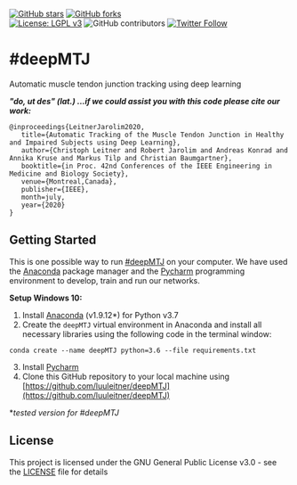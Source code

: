 [![GitHub stars](https://img.shields.io/github/stars/luuleitner/deepMTJ?label=Stars&style=social)](https://github.com/luuleitner/deepMTJ)
[![GitHub forks](https://img.shields.io/github/forks/luuleitner/deepMTJ?label=Fork&style=social)](https://github.com/luuleitner/deepMTJ)
<br>
[![License: LGPL v3](https://img.shields.io/badge/License-LGPL%20v3-blue.svg)](https://www.gnu.org/licenses/lgpl-3.0)
![GitHub contributors](https://img.shields.io/badge/Contributions-Welcome-brightgreen)
[![Twitter Follow](https://img.shields.io/twitter/follow/luuleitner?style=social)](https://twitter.com/luuleitner)

# #deepMTJ
Automatic muscle tendon junction tracking using deep learning

***"do, ut des" (lat.) ...if we could assist you with this code please cite our work:***

```
@inproceedings{LeitnerJarolim2020,
   title={Automatic Tracking of the Muscle Tendon Junction in Healthy and Impaired Subjects using Deep Learning},
   author={Christoph Leitner and Robert Jarolim and Andreas Konrad and Annika Kruse and Markus Tilp and Christian Baumgartner},
   booktitle={in Proc. 42nd Conferences of the IEEE Engineering in Medicine and Biology Society},
   venue={Montreal,Canada},
   publisher={IEEE},
   month=july,
   year={2020}  
}
```

## Getting Started

This is one possible way to run [#deepMTJ](https://github.com/luuleitner/deepMTJ) on your computer. We have used the [Anaconda](https://www.anaconda.com/) package manager and the [Pycharm](https://www.jetbrains.com/pycharm/) programming environment to develop, train and run our networks.

**Setup Windows 10:**

1. Install [Anaconda](https://www.anaconda.com/) (v1.9.12*) for Python v3.7
2. Create the `deepMTJ` virtual environment in Anaconda and install all necessary libraries using the following code in the terminal window:

```
conda create --name deepMTJ python=3.6 --file requirements.txt
```

3. Install [Pycharm](https://www.jetbrains.com/pycharm/)
4. Clone this GitHub repository to your local machine using [https://github.com/luuleitner/deepMTJ](https://github.com/luuleitner/deepMTJ)

**tested version for #deepMTJ*

## License

This project is licensed under the GNU General Public License v3.0 - see the [LICENSE](https://github.com/luuleitner/deepMTJ/blob/master/LICENSE) file for details

